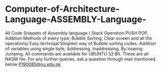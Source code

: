 # Computer-of-Architecture-Language-ASSEMBLY-Language-
All Code Snippets of Assembly language ( Stack Operation PUSH POP, Addition Methods of every type, Bubble Sorting, Clear screen and all the operations)
Easy techniqal Simplest way of Bubble sorting codes.
Addition of variables using single byte, Addressing, Inaddressing, By looping Jumping.
All commands are available for UBUNTU 32 BIt.
These are all NASM file.
For any further queries, ask a question through mail mentioned below
P190085@nu.edu.pk
